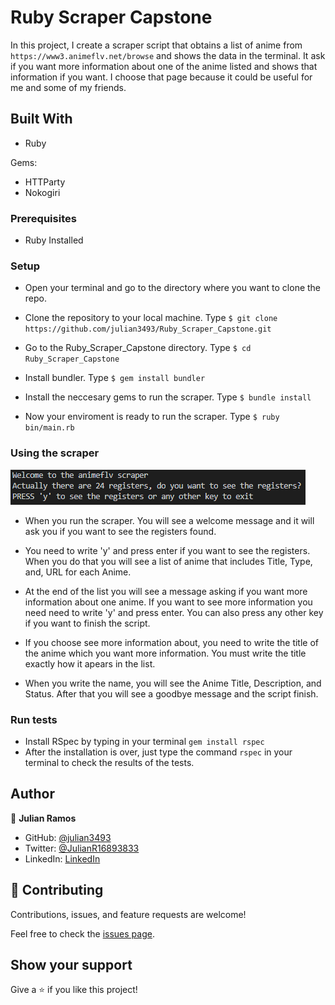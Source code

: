 # Ruby Scraper Capstone

 In this project, I create a scraper script that obtains a list of anime from `https://www3.animeflv.net/browse` and shows the data in the terminal. It ask if you want more information about one of the anime listed and shows that information if you want.
 I choose that page because it could be useful for me and some of my friends.

## Built With

- Ruby

Gems:

- HTTParty
- Nokogiri

### Prerequisites

- Ruby Installed

### Setup

- Open your terminal and go to the directory where you want to clone the repo.

- Clone the repository to your local machine. Type `$ git clone https://github.com/julian3493/Ruby_Scraper_Capstone.git`

- Go to the Ruby_Scraper_Capstone directory. Type `$ cd Ruby_Scraper_Capstone`

- Install bundler. Type `$ gem install bundler`

- Install the neccesary gems to run the scraper. Type `$ bundle install`

- Now your enviroment is ready to run the scraper. Type `$ ruby bin/main.rb`

### Using the scraper

![screenshot](./img/Screenshot_1.png)

- When you run the scraper. You will see a welcome message and it will ask you if you want to see the registers found.

- You need to write 'y' and press enter if you want to see the registers. When you do that you will see a list of anime that includes Title, Type, and, URL for each Anime.

- At the end of the list you will see a message asking if you want more information about one anime. If you want to see more information you need need to write 'y' and press enter. You can also press any other key if you want to finish the script.

- If you choose see more information about, you need to write the title of the anime which you want more information. You must write the title exactly how it apears in the list.

- When you write the name, you will see the Anime Title, Description, and Status. After that you will see a goodbye message and the script finish.

### Run tests

- Install RSpec by typing in your terminal `gem install rspec`
- After the installation is over, just type the command `rspec` in your terminal to check the results of the tests.

## Author

👤 **Julian Ramos**

- GitHub: [@julian3493](https://github.com/julian3493)
- Twitter: [@JulianR16893833](https://twitter.com/JulianR16893833)
- LinkedIn: [LinkedIn](https://www.linkedin.com/in/juli%C3%A1n-ricardo-ramos-arevalo-3868ba135/)

## 🤝 Contributing

Contributions, issues, and feature requests are welcome!

Feel free to check the [issues page](https://github.com/julian3493/Ruby_Scraper_Capstone/issues).

## Show your support

Give a ⭐️ if you like this project!